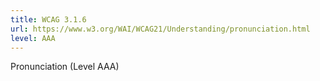 ```yaml
---
title: WCAG 3.1.6
url: https://www.w3.org/WAI/WCAG21/Understanding/pronunciation.html
level: AAA
---
```

Pronunciation (Level AAA)
